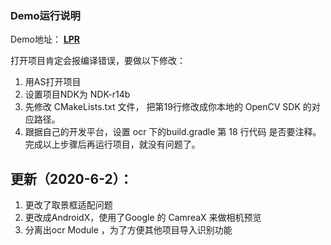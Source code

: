 ### Demo运行说明

Demo地址： **[LPR](https://github.com/AleynP/LPR)**

打开项目肯定会报编译错误，要做以下修改：
1. 用AS打开项目
2. 设置项目NDK为 NDK-r14b
3. 先修改 CMakeLists.txt 文件， 把第19行修改成你本地的 OpenCV SDK 的对应路径。
4. 跟据自己的开发平台，设置 ocr 下的build.gradle  第 18 行代码 是否要注释。
完成以上步骤后再运行项目，就没有问题了。

## 更新（2020-6-2）：

1. 更改了取景框适配问题
2. 更改成AndroidX，使用了Google 的 CamreaX 来做相机预览
3. 分离出ocr Module ，为了方便其他项目导入识别功能
